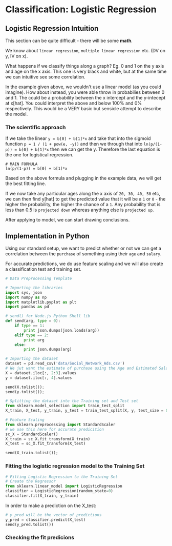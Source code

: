 # Classification: Logistic Regression

## Logistic Regression Intuition

This section can be quite difficult - there will be some **math**.

We know about `linear regression`, `multiple linear regression` etc. (DV on y, IV on x).

What happens if we classify things along a graph? Eg. 0 and 1 on the y axis and age on the x axis. This one is very black and white, but at the same time we can intuitive see some correlation.

In the example given above, we wouldn't use a linear model (as you could imagine). How about instead, you were able throw in probabilies between 0 and 1. The could be a probability between the x intercept and the y-intecept at x[hat]. You could interpret the above and below 100% and 0% respectively. This would be a VERY basic but sensicle attempt to describe the model.

### The scientific approach

If we take the linear `y = b[0] + b[1]*x` and take that into the sigmoid function `p = 1 / (1 + pow(e, -y))` and then we through that into `ln(p/(1-p)) = b[0] + b[1]*x` then we can get the y. Therefore the last equation is the one for logistical regression.

```
# MAIN FORMULA
ln(p/(1-p)) = b[0] + b[1]*x
```

Based on the above formula and plugging in the example data, we will get the best fitting line.

If we now take any particular ages along the x axis of `20, 30, 40, 50` etc, we can then find y[hat] to get the predicted value that it will be a `1` or `0` - the higher the probability, the higher the chance of a `1`. Any probability that is less than 0.5 is `projected down` whereas anything else is `projected up`.

After applying to model, we can start drawing conclusions.

## Implementation in Python

Using our standard setup, we want to predict whether or not we can get a correlation between the `purchase` of something using their `age` and `salary`.

For accurate predictions, we do use feature scaling and we will also create a classification test and training set.

```python
# Data Preprocessing Template

# Importing the libraries
import sys, json
import numpy as np
import matplotlib.pyplot as plt
import pandas as pd

# send() for Node.js Python Shell lib
def send(arg, type = 0):
	if type == 1:
		print json.dumps(json.loads(arg))
	elif type == 2:
		print arg
	else:
		print json.dumps(arg)

# Importing the dataset
dataset = pd.read_csv('data/Social_Network_Ads.csv')
# We jut want the estimate of purchase using the Age and Estimated Salary
X = dataset.iloc[:, 2:3].values
y = dataset.iloc[:, 4].values

send(X.tolist());
send(y.tolist());

# Splitting the dataset into the Training set and Test set
from sklearn.model_selection import train_test_split
X_train, X_test, y_train, y_test = train_test_split(X, y, test_size = 0.25, random_state = 0)

# Feature Scaling
from sklearn.preprocessing import StandardScaler
# we use this here for accurate predicition
sc_X = StandardScaler()
X_train = sc_X.fit_transform(X_train)
X_test = sc_X.fit_transform(X_test)

send(X_train.tolist());
```

### Fitting the logistic regression model to the Training Set

```python
# Fitting Logistic Regression to the Training Set
# Create the Regressor
from sklearn.linear_model import LogisticRegression
classifier = LogisticRegression(random_state=0)
classifier.fit(X_train, y_train)
```

In order to make a prediction on the X_test:

```python
# y_pred will be the vector of predictions
y_pred = classifier.predict(X_test)
send(y_pred.tolist())
```

### Checking the fit predicions
